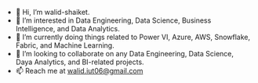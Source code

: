 - 👋 Hi, I’m walid-shaiket.
- 👀 I’m interested in Data Engineering, Data Science, Business Intelligence, and Data Analytics.
- 🌱 I’m currently doing things related to Power VI, Azure, AWS, Snowflake, Fabric, and Machine Learning.
- 💞️ I’m looking to collaborate on any Data Engineering, Data Science, Daya Analytics, and BI-related projects.
- 📫 Reach me at walid.iut06@gmail.com 

<!---
walid-shaiket/walid-shaiket is a ✨ special ✨ repository because its `README.md` (this file) appears on your GitHub profile.
You can click the Preview link to take a look at your changes.
--->
